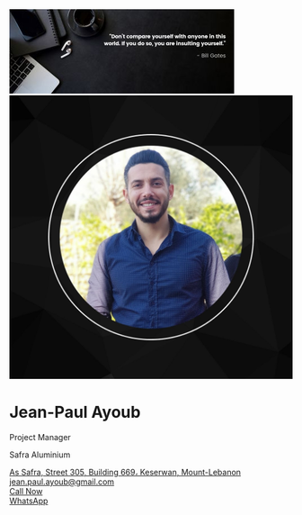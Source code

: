 <html lang="en">
<head>
    <meta charset="UTF-8">
    <meta name="viewport" content="width=device-width, initial-scale=1.0">
    <title>Profile Business Card</title>
    <link rel="stylesheet" href="style.css">
    <link rel="stylesheet" href="https://cdnjs.cloudflare.com/ajax/libs/font-awesome/5.15.3/css/all.min.css">
</head>
<body>
    <div class="profile-card">
        <div class="banner">
            <img src="Cover_Photo.jpg" alt="Cover Photo">
        </div>
        <div class="profile-picture">
            <img src="Profile_Picture.jpg" alt="Profile Picture">
        </div>
        <div class="profile-info">
            <h1>Jean-Paul Ayoub</h1>
            <p>Project Manager</p>
            <p>Safra Aluminium</p>
            <div class="location">
                <i class="fas fa-map-marker-alt"></i>
                <a href="https://www.google.com/maps?q=34.039152, 35.633213" target="_blank">As Safra, Street 305, Building 669، Keserwan, Mount-Lebanon</a>
            </div>
            <div class="email">
                <i class="far fa-envelope"></i>
                <a href="mailto:jean.paul.ayoub@gmail.com">jean.paul.ayoub@gmail.com</a>
            </div>
        </div>
        <div class="contact-section">
            <div class="phone">
              <i class="fas fa-phone-alt"></i>
              <a href="tel:+96176532332">Call Now</a>
            </div>
            <div class="whatsapp">
              <i class="fab fa-whatsapp"></i>
              <a href="https://api.whatsapp.com/send?phone=+96176532332">WhatsApp</a>
            </div>
        </div>
        <div class="social-icons">
             <a href="https://www.facebook.com/safraaluminium?mibextid=ZbWKwL">
               <i class="fab fa-facebook-f"></i>
             </a>
             <a href="https://instagram.com/safra_aluminium?igshid=MzNlNGNkZWQ4Mg==">
               <i class="fab fa-instagram"></i>
             </a>
             <a href="https://www.linkedin.com/in/jean-paul-ayoub/">
               <i class="fab fa-linkedin-in"></i>
             </a>
         </div>
    </div>
</body>
</html>
